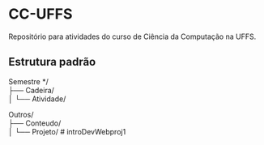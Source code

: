 # CC-UFFS

Repositório para atividades do curso de Ciência da Computação na UFFS.

## Estrutura padrão

Semestre */  
├── Cadeira/  
│   └── Atividade/ 

Outros/  
├── Conteudo/  
│      └── Projeto/ 
#   i n t r o D e v W e b p r o j 1  
 